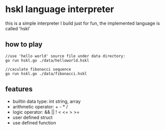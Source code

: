 # hskl language interpreter
this is a simple interpreter I build just for fun, the implemented language is called 'hskl'

## how to play
```
//use 'hello world' source file under data directory:
go run hskl.go ./data/helloworld.hskl

//caculate fibonacci sequence
go run hskl.go ./data/fibonacci.hskl
```
## features
* builtin data type: int string, array
* arithmetic operator: + - * /
* logic operator: && || ! < <= > >=
* user defined struct
* use defined function 

